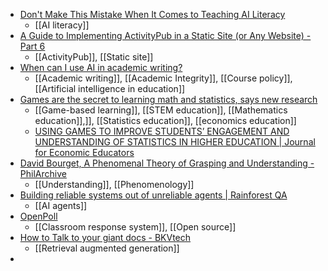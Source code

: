 - [Don't Make This Mistake When It Comes to Teaching AI Literacy](https://www.edweek.org/technology/dont-make-this-mistake-when-it-comes-to-teaching-ai-literacy/2024/04)
	- [[AI literacy]]
- [A Guide to Implementing ActivityPub in a Static Site (or Any Website) - Part 6](https://maho.dev/2024/04/a-guide-to-implementing-activitypub-in-a-static-site-or-any-website-part-6/)
	- [[ActivityPub]], [[Static site]]
- [When can I use AI in academic writing?](https://docs.google.com/document/d/1gWNYro2V2xlT1r6RirjQB9Hf7zCHuYZR3ik46UCdmDQ/edit?usp=sharing)
	- [[Academic writing]], [[Academic Integrity]], [[Course policy]], [[Artificial intelligence in education]]
- [Games are the secret to learning math and statistics, says new research](https://phys.org/news/2024-04-games-secret-math-statistics.amp)
	- [[Game-based learning]], [[STEM education]], [[Mathematics education]],]], [[Statistics education]], [[economics education]]
	- [USING GAMES TO IMPROVE STUDENTS’ ENGAGEMENT AND UNDERSTANDING OF STATISTICS IN HIGHER EDUCATION | Journal for Economic Educators](https://libjournals.mtsu.edu/index.php/jfee/article/view/2475)
- [David Bourget, A Phenomenal Theory of Grasping and Understanding - PhilArchive](https://philarchive.org/rec/BOUAPT)
	- [[Understanding]], [[Phenomenology]]
- [Building reliable systems out of unreliable agents | Rainforest QA](https://www.rainforestqa.com/blog/building-reliable-systems-out-of-unreliable-agents)
	- [[AI agents]]
- [OpenPoll](https://www.openpoll.net/)
	- [[Classroom response system]], [[Open source]]
- [How to Talk to your giant docs - BKVtech](https://bderkhan.com/how-to-talk-to-your-giant-docs-2024-guide/)
	- [[Retrieval augmented generation]]
-